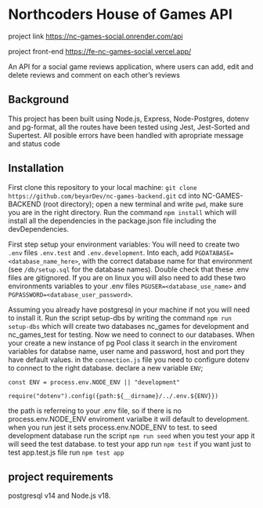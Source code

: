 # Northcoders House of Games API

project link
https://nc-games-social.onrender.com/api

project front-end
https://fe-nc-games-social.vercel.app/

An API for a social game reviews application,
where users can add, edit and delete reviews and comment on each other’s reviews

## Background

This project has been built using Node.js, Express, Node-Postgres, dotenv and pg-format,
all the routes have been tested using Jest, Jest-Sorted and Supertest.
All posible errors have been handled with apropriate message and status code

## Installation

First clone this repository to your local machine: `git clone https://github.com/beyarDev/nc-games-backend.git`
cd into NC-GAMES-BACKEND (root directory);
open a new terminal and write `pwd`, make sure you are in the right directory.
Run the command `npm install` which will install all the dependencies in the package.json file including the devDependencies.

First step setup your environment variables:
You will need to create two `.env` files `.env.test` and `.env.development`. Into each, add `PGDATABASE=<database_name_here>`, with the correct database name for that environment (see `/db/setup.sql` for the database names). Double check that these .env files are gitignored. If you are on linux you will also need to add these two environments variables to your .env files
`PGUSER=<database_use_name>` and `PGPASSWORD=<database_user_password>`.

Assuming you already have postgresql in your machine if not you will need to install it.
Run the script setup-dbs by writing the command `npm run setup-dbs`
which will create two databases nc_games for development
and nc_games_test for testing.
Now we need to connect to our databases.
When your create a new instance of pg Pool class it search in the enviroment variables
for databse name, user name and password, host and port they have default values.
in the `connection.js` file you need to configure dotenv to connect to the right database.
declare a new variable `ENV`;

`const ENV = process.env.NODE_ENV || "development"`

`require("dotenv").config({path:${__dirname}/../.env.${ENV}})`

the path is referreing to your .env file, so if there is no process.env.NODE_ENV enviroment varialbe
it will default to development.
when you run jest it sets process.env.NODE_ENV to test.
to seed development database run the script `npm run seed`
when you test your app it will seed the test database.
to test your app run `npm test`
if you want just to test app.test.js file run `npm test app`

## project requirements

postgresql v14 and Node.js v18.
